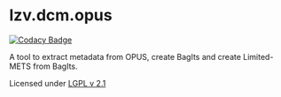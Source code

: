 # lzv.dcm.opus

[![Codacy Badge](https://app.codacy.com/project/badge/Grade/8ce0afd0741d4553966d487294a52783)](https://www.codacy.com/gh/lzv-nrw/lzv.dcm.opus/dashboard?utm_source=github.com&amp;utm_medium=referral&amp;utm_content=lzv-nrw/lzv.dcm.opus&amp;utm_campaign=Badge_Grade)

A tool to extract metadata from OPUS, create BagIts and create Limited-METS from BagIts.

Licensed under [LGPL v 2.1](LICENSE)
